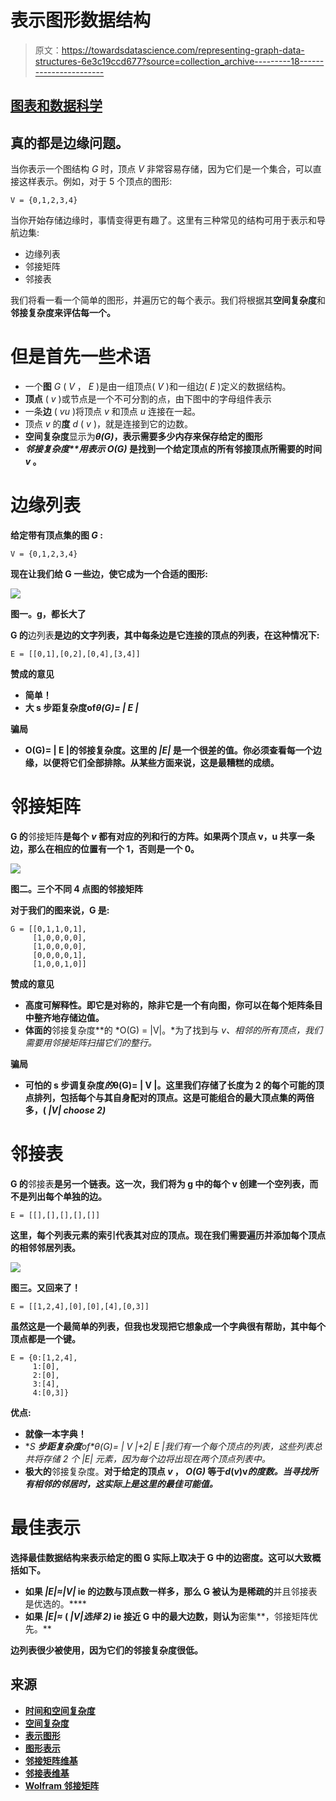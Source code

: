 # 表示图形数据结构

> 原文：<https://towardsdatascience.com/representing-graph-data-structures-6e3c19ccd677?source=collection_archive---------18----------------------->

## [图表和数据科学](https://towardsdatascience.com/tagged/graphs-and-data-science)

## 真的都是边缘问题。

当你表示一个图结构 *G* 时，顶点 *V* 非常容易存储，因为它们是一个集合，可以直接这样表示。例如，对于 5 个顶点的图形:

```
V = {0,1,2,3,4}
```

当你开始存储边缘时，事情变得更有趣了。这里有三种常见的结构可用于表示和导航边集:

*   边缘列表
*   邻接矩阵
*   邻接表

我们将看一看一个简单的图形，并遍历它的每个表示。我们将根据其**空间复杂度**和**邻接复杂度来评估每一个。**

# 但是首先一些术语

*   一个**图** *G* ( *V* ， *E* )是由一组顶点( *V* )和一组边( *E* )定义的数据结构。
*   **顶点** ( *v* )或节点是一个不可分割的点，由下图中的字母组件表示
*   一条**边** ( *vu* )将顶点 *v* 和顶点 *u* 连接在一起。
*   顶点 *v* 的**度** *d* ( *v* )，就是连接到它的边数。
*   **空间复杂度**显示为***θ(G)*，表示需要多少内存来保存给定的图形**
*   ****邻接复杂度**用*表示 O(G)* 是找到一个给定顶点的所有邻接顶点所需要的时间 *v* 。**

# **边缘列表**

**给定带有顶点集的图 *G* :**

```
V = {0,1,2,3,4}
```

**现在让我们给 G 一些边，使它成为一个合适的图形:**

**![](img/e3ffd4bf420f32b4f4bfbdf7e46ecbe7.png)**

**图一。g，都长大了**

**G 的**边列表**是边的文字列表，其中每条边是它连接的顶点的列表，在这种情况下:**

```
E = [[0,1],[0,2],[0,4],[3,4]]
```

**赞成的意见**

*   **简单！**
*   **大 s **步距复杂度**of*θ(G)= | E |***

**骗局**

*   ****O(G)= | E |的邻接复杂度**。这里的 *|E|* 是一个很差的值。你必须查看每一个边缘，以便将它们全部排除。从某些方面来说，这是最糟糕的成绩。**

# **邻接矩阵**

**G 的**邻接矩阵**是每个 *v* 都有对应的列和行的方阵。如果两个顶点 v，u 共享一条边，那么在相应的位置有一个 1，否则是一个 0。**

**![](img/8db934003dc1e59a3510d99684719610.png)**

**图二。三个不同 4 点图的邻接矩阵**

**对于我们的图来说，G 是:**

```
G = [[0,1,1,0,1],
     [1,0,0,0,0],
     [1,0,0,0,0],
     [0,0,0,0,1],
     [1,0,0,1,0]]
```

**赞成的意见**

*   **高度可解释性。即它是对称的，除非它是一个有向图，你可以在每个矩阵条目中整齐地存储边值。**
*   **体面的**邻接复杂度**的 *O(G) = |V|。*为了找到与 *v、*相邻的所有顶点，我们需要用邻接矩阵扫描它们的整行。**

**骗局**

*   **可怕的 s **步调复杂度*的***θ(G)= | V |。这里我们存储了长度为 2 的每个可能的顶点排列，包括每个与其自身配对的顶点。这是可能组合的最大顶点集的两倍多，( *|V| choose 2)***

# **邻接表**

**G 的**邻接表**是另一个链表。这一次，我们将为 g 中的每个 v 创建一个空列表，而不是列出每个单独的边。**

```
E = [[],[],[],[],[]]
```

**这里，每个列表元素的索引代表其对应的顶点。现在我们需要遍历并添加每个顶点的相邻邻居列表。**

**![](img/e3ffd4bf420f32b4f4bfbdf7e46ecbe7.png)**

**图三。又回来了！**

```
E = [[1,2,4],[0],[0],[4],[0,3]]
```

**虽然这是一个最简单的列表，但我也发现把它想象成一个字典很有帮助，其中每个顶点都是一个键。**

```
E = {0:[1,2,4], 
     1:[0], 
     2:[0], 
     3:[4], 
     4:[0,3]}
```

**优点:**

*   **就像一本字典！**
*   **S **步距复杂度**of*θ(G)= | V |+*2*| E |*我们有一个每个顶点的列表，这些列表总共将存储 2 个 *|E|* 元素，因为每个边将出现在两个顶点列表中。**
*   **极大的**邻接复杂度。**对于给定的顶点 *v* ， *O(G)* 等于*d*(*v*)v*的度数。当寻找所有相邻的邻居时，这实际上是这里的最佳可能值。***

# **最佳表示**

**选择最佳数据结构来表示给定的图 G 实际上取决于 G 中的边密度。这可以大致概括如下。**

*   **如果 *|E|≈|V|* ie 的边数与顶点数一样多，那么 G 被认为是稀疏的**并且邻接表是优选的。****
*   **如果 *|E|≈* ( *|V|选择 2)* ie 接近 G 中的最大边数，则认为**密集**，邻接矩阵优先。**

**边列表很少被使用，因为它们的邻接复杂度很低。**

## **来源**

*   **[时间和空间复杂度](https://www.hackerearth.com/practice/basic-programming/complexity-analysis/time-and-space-complexity/tutorial/)**
*   **[空间复杂度](https://courses.cs.northwestern.edu/311/html/space-complexity.html)**
*   **[表示图形](https://www.khanacademy.org/computing/computer-science/algorithms/graph-representation/a/representing-graphs)**
*   **[图形表示](https://www.hackerearth.com/practice/algorithms/graphs/graph-representation/tutorial/)**
*   **[邻接矩阵维基](https://en.wikipedia.org/wiki/Adjacency_matrix)**
*   **[邻接表维基](https://en.wikipedia.org/wiki/Adjacency_list)**
*   **[Wolfram 邻接矩阵](http://mathworld.wolfram.com/AdjacencyMatrix.html)**
